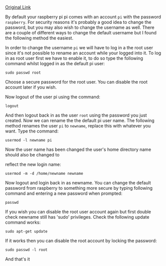 [Original Link](https://thepihut.com/blogs/raspberry-pi-tutorials/how-to-change-the-default-account-username-and-password)

By default your raspberry pi pi comes with an account `pi` with the password `raspberry`. For security reasons it's probably a good idea to change the password, but you may also wish to change the username as well. There are a couple of different ways to change the default username but I found the following method the easiest. 

In order to change the username `pi` we will have to log in a the root user since it's not possible to rename an account while your logged into it. To log in as root user first we have to enable it, to do so type the following command whilst logged in as the default pi user:

```
sudo passwd root
```

Choose a secure password for the root user. You can disable the root account later if you wish.

Now logout of the user pi using the command:

```
logout
```

And then logout back in as the user `root` using the password you just created. Now we can rename the the default pi user name. The following method renames the user `pi` to `newname`, replace this with whatever you want. Type the command:

```
usermod -l newname pi
```

Now the user name has been changed the user's home directory name should also be changed to

reflect the new login name:

```
usermod -m -d /home/newname newname
```

Now logout and login back in as newname. You can change the default password from raspberry to something more secure by typing following command and entering a new password when prompted:

```
passwd
```

If you wish you can disable the root user account again but first double check newname still has 'sudo' privileges. Check the following update command works:

```
sudo apt-get update
```

If it works then you can disable the root account by locking the password:

```
sudo passwd -l root
```

And that's it
